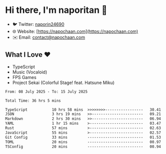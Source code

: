 # Hi there, I'm naporitan 👋

- 🐦 Twitter: [naporin24690](https://twitter.com/naporin24690)
- 🌐 Website: [https://napochaan.com](https://napochaan.com)
- ✉️ Email: [contact@napochaan.com](mailto:contact@napochaan.com)

## What I Love ❤️
- TypeScript
- Music (Vocaloid)
- FPS Games
- Project Sekai (Colorful Stage! feat. Hatsune Miku)

<!--START_SECTION:waka-->

```txt
From: 08 July 2025 - To: 15 July 2025

Total Time: 36 hrs 5 mins

TypeScript           10 hrs 58 mins  >>>>>>>>-----------------   30.41 %
JSON                 3 hrs 19 mins   >>-----------------------   09.21 %
Markdown             2 hrs 30 mins   >>-----------------------   06.94 %
YAML                 1 hr 15 mins    >------------------------   03.47 %
Rust                 57 mins         >------------------------   02.63 %
JavaScript           55 mins         >------------------------   02.57 %
Git Config           33 mins         -------------------------   01.53 %
TOML                 20 mins         -------------------------   00.97 %
TSConfig             20 mins         -------------------------   00.94 %
```

<!--END_SECTION:waka-->

